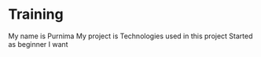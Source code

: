 # Training
My name is Purnima
My project is 
Technologies used in this project 
Started as beginner
I want 
